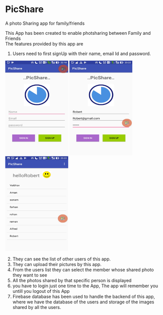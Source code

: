 # PicShare
A photo Sharing app for family/friends

This App has been created to enable photsharing between Family and Friends<br>
The features provided by this app are <br>
1. Users need to first signUp with their name, email Id and password.
<p float="left">
  <img src="https://github.com/vaibnak/PicShare/blob/master/Screenshot_20190225-221830.jpg" width="200" height="300" />
  <img src="https://github.com/vaibnak/PicShare/blob/master/Screenshot_20190225-232228.jpg" width="200" height="300"/> 
  <img src="https://github.com/vaibnak/PicShare/blob/master/Screenshot_20190225-232237.jpg" width="200" height="300" />
</p>

2. They can see the list of other users of this app.
3. They can upload their pictures by this app.
4. From the users list they can select the member whose shared photo they want to see
5. All the photos shared by that specific person is displayed
6. you have to login just one time to the App, The app will remember you untill you logout of this App
7. Firebase database has been used to handle the backend of this app, where we have the database of the users and storage of the images shared by all the users.
